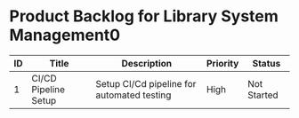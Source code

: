 # Product Backlog for Library System Management0
| ID | Title | Description | Priority | Status |
| -- | ----- | ----------- | -------- | ------ |
| 1 | CI/CD Pipeline Setup |Setup CI/Cd pipeline for automated testing | High | Not Started |
